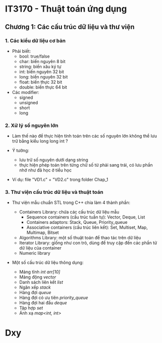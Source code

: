 # IT3170 - Thuật toán ứng dụng

## Chương 1: Các cấu trúc dữ liệu và thư viện
### 1. Các kiểu dữ liệu cơ bản
- Phải biết:
    + bool: true/false
    + char: biến nguyên 8 bit
    + string: biến xâu ký tự
    + int: biến nguyên 32 bit
    + long: biến nguyên 32 bit
    + float: biến thực 32 bit
    + double: biến thực 64 bit
- Các modifier:
    + signed
    + unsigned
    + short
    + long

### 2. Xử lý số nguyên lớn
- Làm thế nào để thực hiện tính toán trên các số nguyên lớn không thể lưu trữ bằng kiểu long long int ?
- Ý tưởng:
    + lưu trữ số nguyên dưới dạng string
    + thực hiện phép toán trên từng chữ số từ phải sang trái, có lưu phần nhớ như đã học ở tiểu học

- Ví dụ: file "VD1.c" + "VD2.c" trong folder Chap_1

### 3. Thư viện cấu trúc dữ liệu và thuật  toán
- Thư viện mẫu chuẩn STL trong C++ chia làm 4 thành phần:
    + Containers Library: chứa các cấu trúc dữ liệu mẫu
        + Sequence containers (cấu trúc tuần tự): Vector, Deque, List
        + Containers adaptors: Stack, Queue, Priority_queue
        + Associative containers (cấu trúc liên kết): Set, Multiset, Map, Multimap, Bitset
    + Algorithms Library: một số thuật toán để thao tác trên dữ liệu
    + Iterator Library: giống như con trỏ, dùng để truy cập đến các phần tử dữ liệu của container
    + Numeric library

- Một số cấu trúc dữ liệu thông dụng:
    + Mảng tĩnh             *int arr[10]*
    + Mảng động             *vector<int>*
    + Danh sách liên kết    *list<int>*
    + Ngăn xếp              *stack<int>*
    + Hàng đợi              *queue<int>*
    + Hàng đợi có ưu tiên   *priority_queue<int>*
    + Hàng đợi hai đầu      *deque<int>*
    + Tập hợp               *set<int>*
    + Ánh xạ                *map<int, int>*


# Dxy